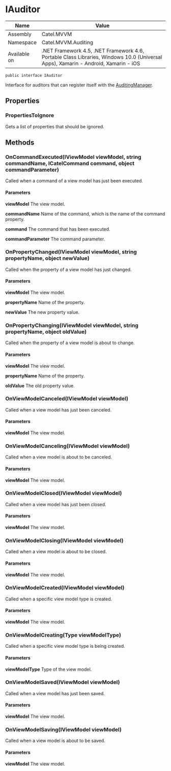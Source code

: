 

# IAuditor

Name|Value
---|---
Assembly|Catel.MVVM
Namespace|Catel.MVVM.Auditing
Available on|.NET Framework 4.5, .NET Framework 4.6, Portable Class Libraries, Windows 10.0 (Universal Apps), Xamarin - Android, Xamarin - iOS

```
public interface IAuditor
```

Interface for auditors that can register itself with the [AuditingManager](#).



## Properties

### PropertiesToIgnore

Gets a list of properties that should be ignored.



## Methods

### OnCommandExecuted(IViewModel viewModel, string commandName, ICatelCommand command, object commandParameter)

Called when a command of a view model has just been executed.

#### Parameters

**viewModel**
The view model.

**commandName**
Name of the command, which is the name of the command property.

**command**
The command that has been executed.

**commandParameter**
The command parameter.



### OnPropertyChanged(IViewModel viewModel, string propertyName, object newValue)

Called when the property of a view model has just changed.

#### Parameters

**viewModel**
The view model.

**propertyName**
Name of the property.

**newValue**
The new property value.



### OnPropertyChanging(IViewModel viewModel, string propertyName, object oldValue)

Called when the property of a view model is about to change.

#### Parameters

**viewModel**
The view model.

**propertyName**
Name of the property.

**oldValue**
The old property value.



### OnViewModelCanceled(IViewModel viewModel)

Called when a view model has just been canceled.

#### Parameters

**viewModel**
The view model.



### OnViewModelCanceling(IViewModel viewModel)

Called when a view model is about to be canceled.

#### Parameters

**viewModel**
The view model.



### OnViewModelClosed(IViewModel viewModel)

Called when a view model has just been closed.

#### Parameters

**viewModel**
The view model.



### OnViewModelClosing(IViewModel viewModel)

Called when a view model is about to be closed.

#### Parameters

**viewModel**
The view model.



### OnViewModelCreated(IViewModel viewModel)

Called when a specific view model type is created.

#### Parameters

**viewModel**
The view model.



### OnViewModelCreating(Type viewModelType)

Called when a specific view model type is being created.

#### Parameters

**viewModelType**
Type of the view model.



### OnViewModelSaved(IViewModel viewModel)

Called when a view model has just been saved.

#### Parameters

**viewModel**
The view model.



### OnViewModelSaving(IViewModel viewModel)

Called when a view model is about to be saved.

#### Parameters

**viewModel**
The view model.



